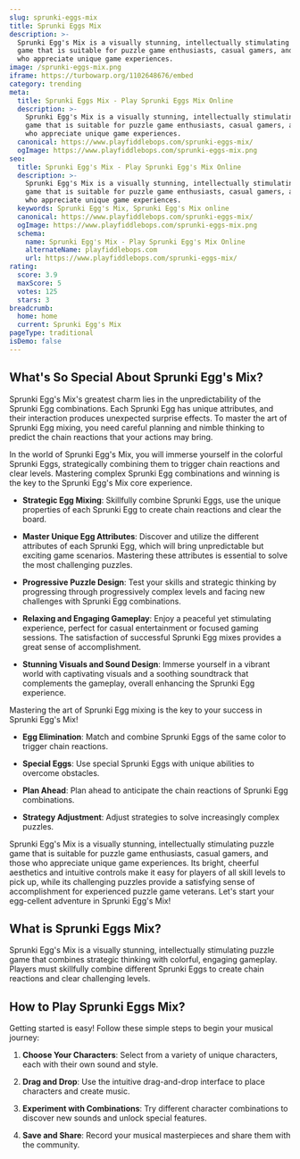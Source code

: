 ```yaml
---
slug: sprunki-eggs-mix
title: Sprunki Eggs Mix
description: >-
  Sprunki Egg's Mix is a visually stunning, intellectually stimulating puzzle
  game that is suitable for puzzle game enthusiasts, casual gamers, and those
  who appreciate unique game experiences.
image: /sprunki-eggs-mix.png
iframe: https://turbowarp.org/1102648676/embed
category: trending
meta:
  title: Sprunki Eggs Mix - Play Sprunki Eggs Mix Online
  description: >-
    Sprunki Egg's Mix is a visually stunning, intellectually stimulating puzzle
    game that is suitable for puzzle game enthusiasts, casual gamers, and those
    who appreciate unique game experiences.
  canonical: https://www.playfiddlebops.com/sprunki-eggs-mix/
  ogImage: https://www.playfiddlebops.com/sprunki-eggs-mix.png
seo:
  title: Sprunki Egg's Mix - Play Sprunki Egg's Mix Online
  description: >-
    Sprunki Egg's Mix is a visually stunning, intellectually stimulating puzzle
    game that is suitable for puzzle game enthusiasts, casual gamers, and those
    who appreciate unique game experiences.
  keywords: Sprunki Egg's Mix, Sprunki Egg's Mix online
  canonical: https://www.playfiddlebops.com/sprunki-eggs-mix/
  ogImage: https://www.playfiddlebops.com/sprunki-eggs-mix.png
  schema:
    name: Sprunki Egg's Mix - Play Sprunki Egg's Mix Online
    alternateName: playfiddlebops.com
    url: https://www.playfiddlebops.com/sprunki-eggs-mix/
rating:
  score: 3.9
  maxScore: 5
  votes: 125
  stars: 3
breadcrumb:
  home: home
  current: Sprunki Egg's Mix
pageType: traditional
isDemo: false
---
```


## What's So Special About Sprunki Egg's Mix?

Sprunki Egg's Mix's greatest charm lies in the unpredictability of the Sprunki Egg combinations. Each Sprunki Egg has unique attributes, and their interaction produces unexpected surprise effects. To master the art of Sprunki Egg mixing, you need careful planning and nimble thinking to predict the chain reactions that your actions may bring.

In the world of Sprunki Egg's Mix, you will immerse yourself in the colorful Sprunki Eggs, strategically combining them to trigger chain reactions and clear levels. Mastering complex Sprunki Egg combinations and winning is the key to the Sprunki Egg's Mix core experience.

- **Strategic Egg Mixing**: Skillfully combine Sprunki Eggs, use the unique properties of each Sprunki Egg to create chain reactions and clear the board.

- **Master Unique Egg Attributes**: Discover and utilize the different attributes of each Sprunki Egg, which will bring unpredictable but exciting game scenarios. Mastering these attributes is essential to solve the most challenging puzzles.

- **Progressive Puzzle Design**: Test your skills and strategic thinking by progressing through progressively complex levels and facing new challenges with Sprunki Egg combinations.

- **Relaxing and Engaging Gameplay**: Enjoy a peaceful yet stimulating experience, perfect for casual entertainment or focused gaming sessions. The satisfaction of successful Sprunki Egg mixes provides a great sense of accomplishment.

- **Stunning Visuals and Sound Design**: Immerse yourself in a vibrant world with captivating visuals and a soothing soundtrack that complements the gameplay, overall enhancing the Sprunki Egg experience.

Mastering the art of Sprunki Egg mixing is the key to your success in Sprunki Egg's Mix!

- **Egg Elimination**: Match and combine Sprunki Eggs of the same color to trigger chain reactions.

- **Special Eggs**: Use special Sprunki Eggs with unique abilities to overcome obstacles.

- **Plan Ahead**: Plan ahead to anticipate the chain reactions of Sprunki Egg combinations.

- **Strategy Adjustment**: Adjust strategies to solve increasingly complex puzzles.

Sprunki Egg's Mix is a visually stunning, intellectually stimulating puzzle game that is suitable for puzzle game enthusiasts, casual gamers, and those who appreciate unique game experiences. Its bright, cheerful aesthetics and intuitive controls make it easy for players of all skill levels to pick up, while its challenging puzzles provide a satisfying sense of accomplishment for experienced puzzle game veterans. Let's start your egg-cellent adventure in Sprunki Egg's Mix!

## What is Sprunki Eggs Mix?

Sprunki Egg's Mix is a visually stunning, intellectually stimulating puzzle game that combines strategic thinking with colorful, engaging gameplay. Players must skillfully combine different Sprunki Eggs to create chain reactions and clear challenging levels.

## How to Play Sprunki Eggs Mix?

Getting started is easy! Follow these simple steps to begin your musical journey:

1. **Choose Your Characters**: Select from a variety of unique characters, each with their own sound and style.

1. **Drag and Drop**: Use the intuitive drag-and-drop interface to place characters and create music.

1. **Experiment with Combinations**: Try different character combinations to discover new sounds and unlock special features.

1. **Save and Share**: Record your musical masterpieces and share them with the community.
